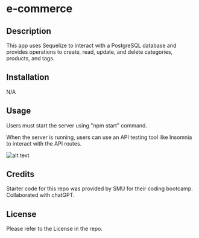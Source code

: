 # e-commerce

## Description

This app uses Sequelize to interact with a PostgreSQL database and provides operations to create, read, update, and delete categories, products, and tags.


## Installation

N/A

## Usage

Users must start the server using "npm start" command.

When the server is running, users can use an API testing tool like Insomnia to interact with the API routes.

![alt text](assets/images/screenshot.png)

## Credits

Starter code for this repo was provided by SMU for their coding bootcamp. Collaborated with chatGPT.

## License

Please refer to the License in the repo.


